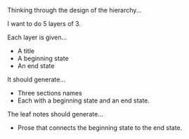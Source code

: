 Thinking through the design of the hierarchy...

I want to do 5 layers of 3.

Each layer is given...

- A title
- A beginning state
- An end state

It should generate...

- Three sections names
- Each with a beginning state and an end state.

The leaf notes should generate...

- Prose that connects the beginning state to the end state.

<section>
  <title>
</section>

- Generate a title and summary of the book.
- Generate three sub-titles and sub-titles.
- Recurse until you hit 5 layers deep.

<ideas>
  <idea>
    <novel/>
    <critique/>
  </idea>
</idea>

Hierarch: stack of critiques
Hierarch: Table of Contents
Hierarch: Chapter breakdown
Hierarch: connecting moments

<characters>
    <character>
        <name>Ben Gleeson</name>
        <description>An experienced mountaineer and community leader, stubbornly pragmatic.</description>
        <bio>Ben has been a mountaineer all his life after his father introduced him to the sport at a young age.</bio>
        <personality>Stoic, reliable and intensely loyal but struggles with stubbornness and dogmatism.</personality>
        <motive>To keep his community safe and reveal the truth behind their predicament.</motive>
    </character>
    <character>
        <name>Sarah Finn</name>
        <description>Ben's ex-wife and a talented meteorologist, practical and assertive.</description>
        <bio>Sarah was once deeply in love with Ben but their marriage fell apart due to his excessive passion for mountaineering.</bio>
        <personality>Intelligent, reserved but fiercely independent and loyal to her community.</personality>
        <motive>To survive the mountain's deadly clutches and ensure everyone else does too.</motive>
    </character>
    <character>
        <name>Donny Travis</name>
        <description>A surly outsider with rugged good looks and a complex past.</description>
        <bio>Donny moved to the mountains for solitude after his wife and daughter died in a car accident back in the city.</bio>
        <personality>Cynical, introverted, dreadfully haunted but harbors a keen sense of justice.</personality>
        <motive>To discover who or what triggered the avalanche that trapped them.</motive>
    </character>
    <character>
        <name>Rita Edwards</name>
        <description>An elderly resident, with sharp mind and unexpected courage.</description>
        <bio>Rita retired in the mountain community after running her bookstore for years in a small down-town.</bio>
        <personality>Spirited, wise, talkative, and compassionate.</personality>
        <motive>To keep everyone’s morale high while facing their mortality in the face of raw nature.</motive>
    </character>
    <character>
        <name>Eddie Peterson</name>
        <description>A young, eager meteorologist intern and tech whiz, working under Sarah.</description>
        <bio>Eddie moved to the mountains for his internship, leaving behind his family.</bio>
        <personality>Naïve, optimistic, driven, and always eager to learn.</personality>
        <motive>To use his technological knowledge to keep the outside world updated about their condition and seek help.</motive>
    </character>
</characters>

BOOK SUMMARY
Silent Snowfall
Laced with gripping suspense, a small mountaineering community trapped by a deadly avalanche is further shaken by the secrets and hidden relationships unraveled amidst biting cold and existential dread.

IN THIS CHAPTER
<moments>
<moment>Ben notices Donny's agitated demeanor and tries to approach him privately.</moment>
<thisMoment>Donny solicits Ben's help, stating he has something important to disclose.</thisMoment>
<moment>Sarah's suspiciously keen observation of Donny as he talks with Ben.</moment>
<moment>Donny reveals his suspicions about the cause of the avalanche to Ben.</moment>
<moment>Ben grapples with the overwhelming news and reflects on its consequences.</moment>
<moment>Rita, having eavesdropped, expresses her worry to Sarah about the impending chaos if the news leaks.</moment>
<moment>Sarah, on the other hand, convinces Rita of the necessity to confront the truth.</moment>
<moment>Ben and Donny debate on the best course of action - expose the truth or suppress it.</moment>
<moment>Eddie overhears their conversation and decides to take matters into his own hands.</moment>
<moment>Eddie consults his tech equipment to confirm the validity of Donny's claims.</moment>
<moment>Ben tries to get more details from Donny to understand the motive behind the accused's actions.</moment>
<moment>Sarah and Rita prepare themselves to support the community through the resultant chaotic times.</moment>
<moment>Eddie confirms Donny's claims using weather patterns and his tech expertise.</moment>
<moment>Donny suggests confronting the accused person directly before announcing it to everyone.</moment>
<moment>Ben stands firm on his decision to reveal the truth to everyone at once.</moment>
<moment>Eddie interrupts their debate with evidence supporting Donny's claims.</moment>
<moment>Ben gives a signal to gather everyone for an important announcement.</moment>
<moment>The community members gather around, curiosity evident on their faces.</moment>
<moment>Donny reveals the name of the perpetrator and explains his suspicion in detail, resulting in shocked silence.</moment>
<moment>The silence gives way to an eruption of chaos as community members react to the revelation.</moment>
</moments>
